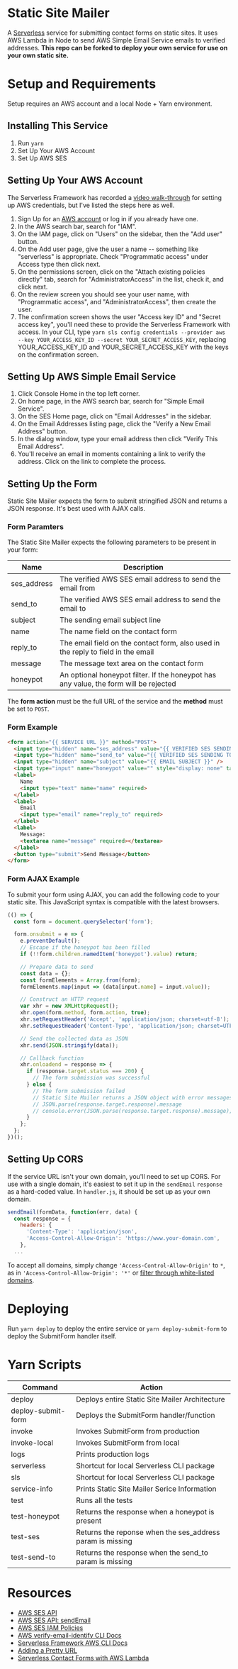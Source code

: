 # Static Site Mailer

A [Serverless](https://serverless.com/) service for submitting contact forms on static sites. It uses AWS Lambda in Node to send AWS Simple Email Service emails to verified addresses. **This repo can be forked to deploy your own service for use on your own static site.**

# Setup and Requirements

Setup requires an AWS account and a local Node + Yarn environment.

## Installing This Service

1. Run `yarn`
1. Set Up Your AWS Account
1. Set Up AWS SES

## Setting Up Your AWS Account

The Serverless Framework has recorded a [video walk-through](https://www.youtube.com/watch?v=KngM5bfpttA) for setting up AWS credentials, but I've listed the steps here as well.

1. Sign Up for an [AWS account](https://aws.amazon.com/s/dm/optimization/server-side-test/free-tier/free_np/) or log in if you already have one.
1. In the AWS search bar, search for "IAM".
1. On the IAM page, click on "Users" on the sidebar, then the "Add user" button.
1. On the Add user page, give the user a name -- something like "serverless" is appropriate. Check "Programmatic access" under Access type then click next.
1. On the permissions screen, click on the "Attach existing policies directly" tab, search for "AdministratorAccess" in the list, check it, and click next.
1. On the review screen you should see your user name, with "Programmatic access", and "AdministratorAccess", then create the user.
1. The confirmation screen shows the user "Access key ID" and "Secret access key", you'll need these to provide the Serverless Framework with access. In your CLI, type `yarn sls config credentials --provider aws --key YOUR_ACCESS_KEY_ID --secret YOUR_SECRET_ACCESS_KEY`, replacing YOUR_ACCESS_KEY_ID and YOUR_SECRET_ACCESS_KEY with the keys on the confirmation screen.

## Setting Up AWS Simple Email Service

1. Click Console Home in the top left corner.
1. On home page, in the AWS search bar, search for "Simple Email Service".
1. On the SES Home page, click on "Email Addresses" in the sidebar.
1. On the Email Addresses listing page, click the "Verify a New Email Address" button.
1. In the dialog window, type your email address then click "Verify This Email Address".
1. You'll receive an email in moments containing a link to verify the address. Click on the link to complete the process.

## Setting Up the Form

Static Site Mailer expects the form to submit stringified JSON and returns a JSON response. It's best used with AJAX calls.

### Form Paramters

The Static Site Mailer expects the following parameters to be present in your form:

| Name        | Description                                                                           |
| ----------- | ------------------------------------------------------------------------------------- |
| ses_address | The verified AWS SES email address to send the email from                             |
| send_to     | The verified AWS SES email address to send the email to                               |
| subject     | The sending email subject line                                                        |
| name        | The name field on the contact form                                                    |
| reply_to    | The email field on the contact form, also used in the reply to field in the email     |
| message     | The message text area on the contact form                                             |
| honeypot    | An optional honeypot filter. If the honeypot has any value, the form will be rejected |

The **form action** must be the full URL of the service and the **method** must be set to `POST`.

### Form Example

```html
<form action="{{ SERVICE URL }}" method="POST">
  <input type="hidden" name="ses_address" value="{{ VERIFIED SES SENDING FROM EMAIL }}" />
  <input type="hidden" name="send_to" value="{{ VERIFIED SES SENDING TO EMAIL }}" />
  <input type="hidden" name="subject" value="{{ EMAIL SUBJECT }}" />
  <input type="input" name="honeypot" value="" style="display: none" tabindex="-1" autocomplete="off">
  <label>
    Name
    <input type="text" name="name" required>
  </label>
  <label>
    Email
    <input type="email" name="reply_to" required>
  </label>
  <label>
    Message:
    <textarea name="message" required></textarea>
  </label>
  <button type="submit">Send Message</button>
</form>
```

### Form AJAX Example

To submit your form using AJAX, you can add the following code to your static site. This JavaScript syntax is compatible with the latest browsers.

```javascript
(() => {
  const form = document.querySelector('form');

  form.onsubmit = e => {
    e.preventDefault();
    // Escape if the honeypot has been filled
    if (!!form.children.namedItem('honeypot').value) return;

    // Prepare data to send
    const data = {};
    const formElements = Array.from(form);
    formElements.map(input => (data[input.name] = input.value));

    // Construct an HTTP request
    var xhr = new XMLHttpRequest();
    xhr.open(form.method, form.action, true);
    xhr.setRequestHeader('Accept', 'application/json; charset=utf-8');
    xhr.setRequestHeader('Content-Type', 'application/json; charset=UTF-8');

    // Send the collected data as JSON
    xhr.send(JSON.stringify(data));

    // Callback function
    xhr.onloadend = response => {
      if (response.target.status === 200) {
        // The form submission was successful
      } else {
        // The form submission failed
        // Static Site Mailer returns a JSON object with error messages on
        // JSON.parse(response.target.response).message
        // console.error(JSON.parse(response.target.response).message);
      }
    };
  };
})();
```

## Setting Up CORS

If the service URL isn't your own domain, you'll need to set up CORS. For use with a single domain, it's easiest to set it up in the `sendEmail` `response` as a hard-coded value. In `handler.js`, it should be set up as your own domain.

```javascript
sendEmail(formData, function(err, data) {
  const response = {
    headers: {
      'Content-Type': 'application/json',
      'Access-Control-Allow-Origin': 'https://www.your-domain.com',
    },
  ...
```

To accept all domains, simply change `'Access-Control-Allow-Origin'` to `*`, as in `'Access-Control-Allow-Origin': '*'` or [filter through white-listed domains](https://stackoverflow.com/questions/39628640/aws-api-gateway-cors-access-control-allow-origin-multiple-entries/41708323#41708323).

# Deploying

Run `yarn deploy` to deploy the entire service or `yarn deploy-submit-form` to deploy the SubmitForm handler itself.

# Yarn Scripts

| Command            | Action                                                    |
| ------------------ | --------------------------------------------------------- |
| deploy             | Deploys entire Static Site Mailer Architecture            |
| deploy-submit-form | Deploys the SubmitForm handler/function                   |
| invoke             | Invokes SubmitForm from production                        |
| invoke-local       | Invokes SubmitForm from local                             |
| logs               | Prints production logs                                    |
| serverless         | Shortcut for local Serverless CLI package                 |
| sls                | Shortcut for local Serverless CLI package                 |
| service-info       | Prints Static Site Mailer Serice Information              |
| test               | Runs all the tests                                        |
| test-honeypot      | Returns the response when a honeypot is present           |
| test-ses           | Returns the reponse when the ses_address param is missing |
| test-send-to       | Returns the response when the send_to param is missing    |

# Resources

* [AWS SES API](https://docs.aws.amazon.com/AWSJavaScriptSDK/latest/AWS/SES.html)
* [AWS SES API: sendEmail](https://docs.aws.amazon.com/AWSJavaScriptSDK/latest/AWS/SES.html#sendEmail-property)
* [AWS SES IAM Policies](https://docs.aws.amazon.com/ses/latest/DeveloperGuide/control-user-access.html)
* [AWS verify-email-identify CLI Docs](https://docs.aws.amazon.com/cli/latest/reference/ses/verify-email-identity.html)
* [Serverless Framework AWS CLI Docs](https://serverless.com/framework/docs/providers/aws/cli-reference/info/)
* [Adding a Pretty URL](https://serverless.com/blog/serverless-api-gateway-domain/)
* [Serverless Contact Forms with AWS Lambda](https://medium.com/calyx/serverless-contact-forms-with-aws-lambda-79959cd1a6cd)
